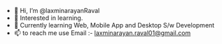 - 👋 Hi, I’m @laxminarayanRaval
- 👀 Interested in learning.
- 🌱 Currently learning Web, Mobile App and Desktop S/w Development
- 📫 to reach me use Email :- laxminarayan.raval01@gmail.com

<!---
laxminarayanRaval/laxminarayanRaval is a ✨ special ✨ repository because its `README.md` (this file) appears on your GitHub profile.
You can click the Preview link to take a look at your changes.
--->
